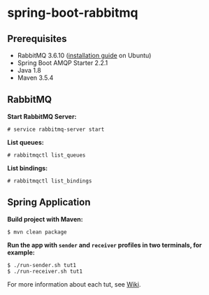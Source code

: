 # spring-boot-rabbitmq

## Prerequisites

* RabbitMQ 3.6.10 ([installation guide](https://www.rabbitmq.com/install-debian.html) on Ubuntu)
* Spring Boot AMQP Starter 2.2.1
* Java 1.8
* Maven 3.5.4

## RabbitMQ

**Start RabbitMQ Server:**

```console
# service rabbitmq-server start
```
**List queues:**

```console
# rabbitmqctl list_queues
```

**List bindings:**

```console
# rabbitmqctl list_bindings
```

## Spring Application

**Build project with Maven:**

```console
$ mvn clean package
```

**Run the app with `sender` and `receiver` profiles in two terminals, for example:**

```console
$ ./run-sender.sh tut1
$ ./run-receiver.sh tut1
```

For more information about each tut, see [Wiki](https://github.com/YuKitAs/spring-boot-rabbitmq/wiki).


